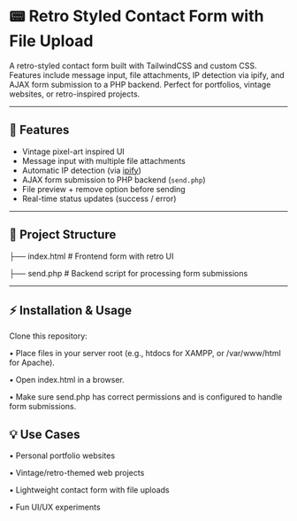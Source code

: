 # 📟 Retro Styled Contact Form with File Upload

A retro-styled contact form built with TailwindCSS and custom CSS. Features include message input, file attachments, IP detection via ipify, and AJAX form submission to a PHP backend. Perfect for portfolios, vintage websites, or retro-inspired projects.  

---

## 🚀 Features  
- Vintage pixel-art inspired UI  
- Message input with multiple file attachments  
- Automatic IP detection (via [ipify](https://api.ipify.org))  
- AJAX form submission to PHP backend (`send.php`)  
- File preview + remove option before sending  
- Real-time status updates (success / error)  

---

## 📂 Project Structure  
├── index.html # Frontend form with retro UI

├── send.php # Backend script for processing form submissions


---

## ⚡ Installation & Usage  

Clone this repository:  

• Place files in your server root (e.g., htdocs for XAMPP, or /var/www/html for Apache).

• Open index.html in a browser.

• Make sure send.php has correct permissions and is configured to handle form submissions.

## 💡 Use Cases

• Personal portfolio websites

• Vintage/retro-themed web projects

• Lightweight contact form with file uploads

• Fun UI/UX experiments
